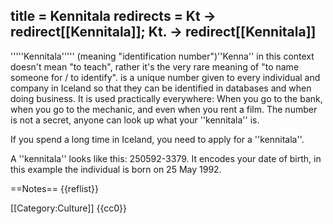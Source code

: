 title = Kennitala
redirects = Kt -> redirect[[Kennitala]]; Kt. -> redirect[[Kennitala]]
---

'''''Kennitala''''' (meaning "identification number")<ref>''Kenna'' in this context doesn't mean "to teach", rather it's the very rare meaning of "to name someone for / to identify".</ref> is a unique number given to every individual and company in Iceland so that they can be identified in databases and when doing business. It is used practically everywhere: When you go to the bank, when you go to the mechanic, and even when you rent a film. The number is not a secret, anyone can look up what your ''kennitala'' is.

If you spend a long time in Iceland, you need to apply for a ''kennitala''.

A ''kennitala'' looks like this: 250592-3379. It encodes your date of birth, in this example the individual is born on 25 May 1992.

==Notes==
{{reflist}}

[[Category:Culture]]
<noinclude>{{cc0}}</noinclude>